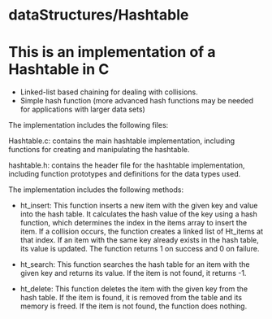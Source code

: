 # dataStructures/Hashtable

This is an implementation of a Hashtable in C
=======================

* Linked-list based chaining for dealing with collisions.
* Simple hash function (more advanced hash functions may be needed for applications with larger data sets)

The implementation includes the following files:

Hashtable.c: contains the main hashtable implementation, including functions for creating and manipulating the hashtable.

hashtable.h: contains the header file for the hashtable implementation, including function prototypes and definitions for the data types used.

The implementation includes the following methods:

* ht_insert: This function inserts a new item with the given key and value into the hash table. 
It calculates the hash value of the key using a hash function, 
which determines the index in the items array to insert the item. 
If a collision occurs, the function creates a linked list of Ht_items at that index. 
If an item with the same key already exists in the hash table, its value is updated. 
The function returns 1 on success and 0 on failure.

* ht_search: This function searches the hash table for an item with the given key and returns its value. 
If the item is not found, it returns -1.

* ht_delete: This function deletes the item with the given key from the hash table. 
If the item is found, it is removed from the table and its memory is freed. 
If the item is not found, the function does nothing.






